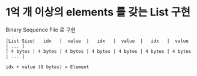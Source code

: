 # 1억 개 이상의 elements 를 갖는 List 구현

Binary Sequence File 로 구현    

```
[List Size|   idx   |  value  |   idx   |  value  |   idx   |  value  | ... ]
[ 4 bytes | 4 bytes | 4 bytes | 4 bytes | 4 bytes | 4 bytes | 4 bytes | ... ]

idx + value (8 bytes) = Element
```